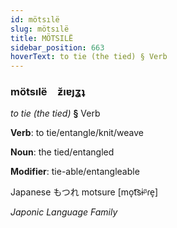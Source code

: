 ```yaml
---
id: mötsılë
slug: mötsılë
title: MÖTSILË
sidebar_position: 663
hoverText: to tie (the tied) § Verb
---
```


### mötsılë&emsp;<span kind="abugida">ƶ̆ıɐȷʓʇ</span>

*to tie (the tied)* **§** Verb

**Verb**: to tie/entangle/knit/weave

**Noun**: the tied/entangled

**Modifier**: tie-able/entangleable

Japanese もつれ motsure [mo̞t͡sɨᵝɾe̞]

*Japonic Language Family*
